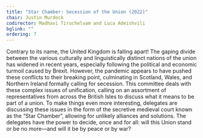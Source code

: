 ```yaml
---
title: "Star Chamber: Secession of the Union (2022)"
chair: Justin Murdock
codirector: Madhavi Tiruchelvam and Luca Adeishvili
bglink: ""
ordering: 7
---
```

Contrary to its name, the United Kingdom is falling apart! The gaping divide between the various culturally and linguistically distinct nations of the union has widened in recent years, especially following the political and economic turmoil caused by Brexit.  However, the pandemic appears to have pushed these conflicts to their breaking point, culminating in Scotland, Wales, and Northern Ireland formally calling for secession. This committee deals with these complex issues of unification, calling on an assortment of representatives from across the British Isles to discuss what it means to be part of a union. To make things even more interesting, delegates are discussing these issues in the form of the secretive medieval court known as the “Star Chamber”, allowing for unlikely alliances and solutions. The delegates have the power to decide, once and for all: will this Union stand or be no more—and will it be by peace or by war?
